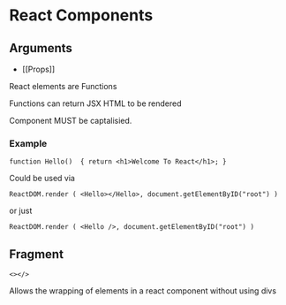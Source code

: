 # React Components
## Arguments
- [[Props]]

React elements are Functions

Functions can return JSX HTML to be rendered 

Component MUST be captalisied.

### Example
`function Hello() 
	{
		return <h1>Welcome To React</h1>;
	}
`

Could be used via

`
ReactDOM.render
(
	<Hello></Hello>,
	document.getElementByID("root")
)
`

or just

`
ReactDOM.render
(
	<Hello />,
	document.getElementByID("root")
)
`


## Fragment
`<></>`

Allows the wrapping of elements in a react component without using divs

